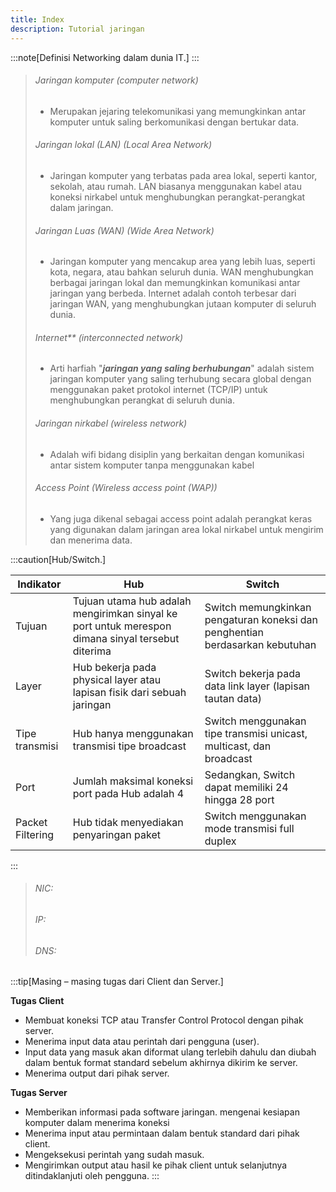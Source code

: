```yaml
---
title: Index
description: Tutorial jaringan
---
```


:::note[Definisi Networking dalam dunia IT.]
:::
>
> ###### Jaringan komputer (computer network)
> - Merupakan jejaring telekomunikasi yang memungkinkan antar komputer untuk saling berkomunikasi dengan bertukar data.
>
> ###### Jaringan lokal (LAN) (Local Area Network)
> - Jaringan komputer yang terbatas pada area lokal, seperti kantor, sekolah, atau rumah. LAN biasanya menggunakan kabel atau koneksi nirkabel untuk menghubungkan perangkat-perangkat dalam jaringan.
>
> ###### Jaringan Luas (WAN) (Wide Area Network)
> - Jaringan komputer yang mencakup area yang lebih luas, seperti kota, negara, atau bahkan seluruh dunia. WAN menghubungkan berbagai jaringan lokal dan memungkinkan komunikasi antar jaringan yang berbeda. Internet adalah contoh terbesar dari jaringan WAN, yang menghubungkan jutaan komputer di seluruh dunia.
>
> ###### Internet** (interconnected network)
> - Arti harfiah "***jaringan yang saling berhubungan***" adalah sistem jaringan komputer yang saling terhubung secara global dengan menggunakan paket protokol internet (TCP/IP) untuk menghubungkan perangkat di seluruh dunia. 
>
> ###### Jaringan nirkabel (wireless network)
> - Adalah wifi bidang disiplin yang berkaitan dengan komunikasi antar sistem komputer tanpa menggunakan kabel
> 
> ###### Access Point (Wireless access point (WAP))
> - Yang juga dikenal sebagai access point adalah perangkat keras yang digunakan dalam jaringan area lokal nirkabel untuk mengirim dan menerima data.
> 
:::caution[Hub/Switch.]

| Indikator | Hub | Switch |
| --------------- | --------------- | --------------- |
| Tujuan | Tujuan utama hub adalah mengirimkan sinyal ke port untuk merespon dimana sinyal tersebut diterima | Switch memungkinkan pengaturan koneksi dan penghentian berdasarkan kebutuhan |
| Layer | Hub bekerja pada physical layer atau lapisan fisik dari sebuah jaringan | Switch bekerja pada data link layer (lapisan tautan data) |
| Tipe transmisi | Hub hanya menggunakan transmisi tipe broadcast | Switch menggunakan tipe transmisi unicast, multicast, dan broadcast |
| Port | Jumlah maksimal koneksi port pada Hub adalah 4 | Sedangkan, Switch dapat memiliki 24 hingga 28 port |
| Packet Filtering | Hub tidak menyediakan penyaringan paket | Switch menggunakan mode transmisi full duplex |
:::
> 
> ###### NIC:
> 
> ###### IP:
> 
> ###### DNS:

:::tip[Masing – masing tugas dari Client dan Server.]

**Tugas Client**
- Membuat koneksi TCP atau Transfer Control Protocol dengan pihak server.
- Menerima input data atau perintah dari pengguna (user).
- Input data yang masuk akan diformat ulang terlebih dahulu dan diubah dalam bentuk format standard sebelum akhirnya dikirim ke server.
- Menerima output dari pihak server.
 
**Tugas Server**
- Memberikan informasi pada software jaringan. mengenai kesiapan komputer dalam menerima koneksi
- Menerima input atau permintaan dalam bentuk standard dari pihak client.
- Mengeksekusi perintah yang sudah masuk.
- Mengirimkan output atau hasil ke pihak client untuk selanjutnya ditindaklanjuti oleh pengguna.
:::